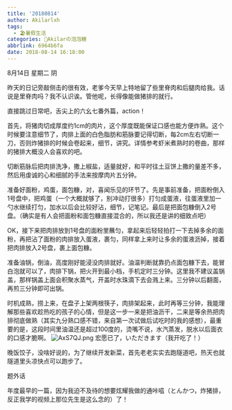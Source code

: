 ```yaml
---
title: '20180814'
author: Akilarlxh
tags:
  - 🏖️暑假生活
categories: 🍬Akilarの泡泡糖
abbrlink: 6964b6fa
date: 2018-08-14 16:18:00
---
```

8月14日 星期二 阴

昨天的日记旁敲侧击的很有效，老爹今天早上特地留了些里脊肉和后腿肉给我。话说是里脊肉吗？我不认识诶。管他呢，长得像能做猪排的就行。

直接跳过日常吧，舌尖上的六幺七番外篇，action！

首先，将猪肉切成厚度约1cm的肉片，这个厚度既能保证口感也能方便炸熟。这个时候要注意细节了，肉排上面的白色脂肪和筋脉要记得切断，每2cm左右切断一刀，否则炸猪排的时候会卷起来，细节，讲究。详情参考虾米煮熟时的卷曲，那样的猪排大概没人会喜欢的吧。

切断筋脉后把肉排洗净，撒上椒盐，适量就好，和平时往土豆饼上撒的量差不多，然后用虔诚的心和细腻的手法来按摩肉片五分钟。

准备好面粉，鸡蛋，面包糠，对，喜闻乐见的环节了。先是事前准备，把面粉倒入1号盘中，把鸡蛋（一个大概就够了，别冲动打很多）打匀成蛋液，往蛋液里加一勺水继续打匀，加水以后会比较好沾，细节，记笔记。最后是把面包糠倒入2号盘。（确实是有人会把面粉和面包糠直接混合的，所以我还是讲的细致点吧）

OK，接下来把肉排放到1号盘的面粉里蘸匀，拿起来后轻轻拍打一下去掉多余的面粉，再把沾了面粉的肉排放入蛋液，裹匀，同样拿上来时让多余的蛋液沥掉，接着把肉排放入2号盘，裹上面包糠。

准备油锅，倒油，高度刚好能浸没肉排就好。油温判断就靠扔点面包糠下去，能冒白泡就可以了，肉排下锅，把火开到最小档，手机定时三分钟。这里我不建议盖锅盖，那样锅盖上面会积聚水蒸气，开盖时水珠滴下去会溅上来。三分钟以后翻面，再煎三分钟即可出锅。

时机成熟，捞上来，在盘子上架两根筷子，肉排架起来，此时再等三分钟，我能理解那些喜欢趁热吃的孩子的心情，但是这一步一来是把油沥干，二来是等余热把肉排彻底做熟（其实九分熟口感不错，来自第一次试做后试吃时的我的感想），最重要的是，这段时间里油温还是超过100度的，烫嘴不说，水汽蒸发，脱水以后面衣的口感才脆啊。
![AxS7QJ.png](https://s2.ax1x.com/2019/04/16/AxS7QJ.png)
宏愿已了，いただきます（我开吃了！）

晚饭饺子，没啥好说的，为了继续开发新菜，首先老老实实去跑隧道吧，热天也就隧道里头凉快点可以跑步了。

题外话

年度最早的一篇，因为我迫不及待的想要炫耀我做的通咔嗞（とんかつ，炸猪排，反正我学的视频上那位先生是这么念的）了！
